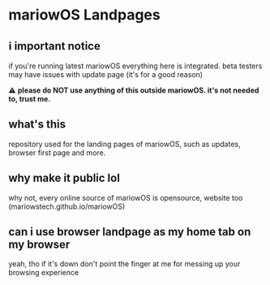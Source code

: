 # mariowOS Landpages

## ℹ important notice
if you're running latest mariowOS everything here is integrated. beta testers may have issues with update page (it's for a good reason)

⚠ **please do NOT use anything of this outside mariowOS. it's not needed to, trust me.** 

## what's this
repository used for the landing pages of mariowOS, such as updates, browser first page and more.

## why make it public lol
why not, every online source of mariowOS is opensource, website too (mariowstech.github.io/mariowOS)

## can i use browser landpage as my home tab on my browser
yeah, tho if it's down don't point the finger at me for messing up your browsing experience
